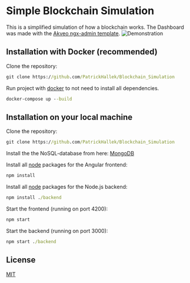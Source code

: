 # Simple Blockchain Simulation

This is a simplified simulation of how a blockchain works. The Dashboard was made with the [Akveo ngx-admin template](https://github.com/akveo/ngx-admin).
![Demonstration](https://raw.githubusercontent.com/PatrickHallek/Blockchain-Simulation/master/src/assets/gifs/blockchain.gif)

## Installation with Docker (recommended)

Clone the repository:

```cmd
git clone https://github.com/PatrickHallek/Blockchain_Simulation
```

Run project with [docker](https://www.docker.com/) to not need to install all dependencies.

```cmd
docker-compose up --build
```

## Installation on your local machine

Clone the repository:

```cmd
git clone https://github.com/PatrickHallek/Blockchain_Simulation
```

Install the the NoSQL-database from here: [MongoDB](https://www.mongodb.com/download-center/community)

Install all [node](https://nodejs.org/en/) packages for the Angular frontend:

```cmd
npm install
```

Install all [node](https://nodejs.org/en/) packages for the Node.js backend:

```cmd
npm install ./backend
```

Start the frontend (running on port 4200):

```cmd
npm start
```

Start the backend (running on port 3000):

```cmd
npm start ./backend
```

## License

[MIT](https://choosealicense.com/licenses/mit/)
